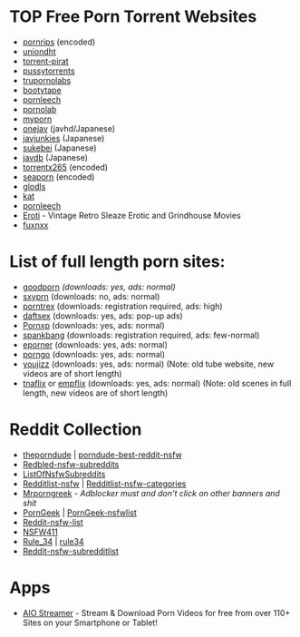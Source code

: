 # TOP Free Porn Torrent Websites

-   [pornrips](https://pornrips.to/) (encoded)
-   [uniondht](http://d.uniondht.org/)
-   [torrent-pirat](http://www.torrent-pirat.com/)
-   [pussytorrents](https://pussytorrents.org/)
-   [trupornolabs](https://d.trupornolabs.org/)
-   [bootytape](https://ssl.bootytape.com/)
-   [pornleech](http://pornleech.io/)
-   [pornolab](http://pornolab.net/)
-   [myporn](https://myporn.club/)
-   [onejav](https://onejav.com/) (javhd/Japanese)
-   [javjunkies](http://www.javjunkies.com/main/) (Japanese)
-   [sukebei](https:sukebei.nyaa.si/) (Japanese)
-   [javdb](http://javdb.com/) (Japanese)
-   [torrentx265](https://torrentx265.org/) (encoded)
-   [seaporn](https://www.seaporn.org/) (encoded)
-   [glodls](https://glodls.to/home.php)
-   [kat](http://kat.rip)
-   [pornleech](https://pornleech.ch)
-   [Eroti](https://www.eroti.ga/) - Vintage Retro Sleaze Erotic and Grindhouse Movies
-   [fuxnxx](https://fuxnxx.com)

# List of full length porn sites:

-   [goodporn](https://goodporn.to/) _(downloads: yes, ads: normal)_
-   [sxyprn](https://sxyprn.com/) (downloads: no, ads: normal)
-   [porntrex](https://porntrex.com/) (downloads: registration required, ads: high)
-   [daftsex](https://daftsex.com/) (downloads: yes, ads: pop-up ads)
-   [Pornxp](https://pornxp.com/) (downloads: yes, ads: normal)
-   [spankbang](https://spankbang.com/) (downloads: registration required, ads: few-normal)
-   [eporner](https://eporner.com/) (downloads: yes, ads: normal)
-   [porngo](https://porngo.com/) (downloads: yes, ads: normal)
-   [youjizz](https://youjizz.com/) (downloads: yes, ads: normal) (Note: old tube website, new videos are of short length)
-   [tnaflix](https://tnaflix.com/) or [empflix](https://empflix.com/) (downloads: yes, ads: normal) (Note: old scenes in full length, new videos are of short length)

# Reddit Collection

-   [theporndude](https://theporndude.com/) | [porndude-best-reddit-nsfw](https://theporndude.com/best-nsfw-reddit-sites)
-   [Redbled-nsfw-subreddits](https://www.redbled.com/best-nsfw-sub-reddits/)
-   [ListOfNsfwSubreddits](https://reddit.com/r/ListOfSubreddits/w/nsfw)
-   [Redditlist-nsfw](http://redditlist.com/nsfw) | [Redditlist-nsfw-categories](http://redditlist.com/nsfw#)
-   [Mrporngreek](https://www.mrporngeek.com/best-porn-subreddits/) - _Adblocker must and don't click on other banners and shit_
-   [PornGeek](https://porngeek.com/) | [PornGeek-nsfwlist](https://porngeek.com/reddits-nsfw-list/)
-   [Reddit-nsfw-list](https://www.reddit-doesnt-like-this.site/)
-   [NSFW411](https://www.reddit.com/r/NSFW411)
-   [Rule_34](https://www.reddit.com/r/Rule_34) | [rule34](https://www.reddit.com/r/rule34)
-   [Reddit-nsfw-subredditlist](https://www.reddit.com/user/FoxAutomatic3267/comments/przpps/finally_an_updated_nsfw_subreddit_list_make_sure/)

# Apps

-   [AIO Streamer](https://porn-app.com/) - Stream & Download Porn Videos for free from over 110+ Sites on your Smartphone or Tablet!
